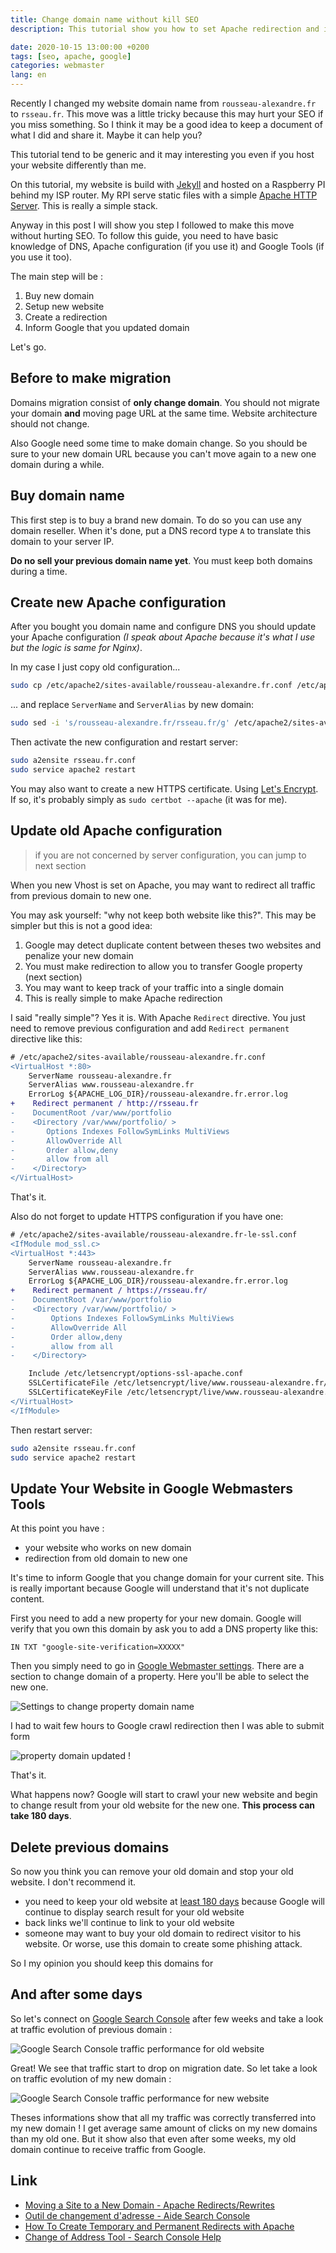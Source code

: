 ```yaml
---
title: Change domain name without kill SEO
description: This tutorial show you how to set Apache redirection and inform Google that you change domain name

date: 2020-10-15 13:00:00 +0200
tags: [seo, apache, google]
categories: webmaster
lang: en
---
```


Recently I changed my website domain name from `rousseau-alexandre.fr` to `rsseau.fr`. This move was a little tricky because this may hurt your SEO if you miss something. So I think it may be a good idea to keep a document of what I did and share it. Maybe it can help you?

This tutorial tend to be generic and it may interesting you even if you host your website differently than me.

On this tutorial, my website is build with [Jekyll](https://jekyllrb.com/) and hosted on a Raspberry PI behind my ISP router. My RPI serve static files with a simple [Apache HTTP Server](https://httpd.apache.org/). This is really a simple stack.

Anyway in this post I will show you step I followed to make this move without hurting SEO. To follow this guide, you need to have basic knowledge of DNS, Apache configuration (if you use it) and Google Tools (if you use it too).

The main step will be :

1. Buy new domain
2. Setup new website
3. Create a redirection
4. Inform Google that you updated domain

Let's go.

## Before to make migration

Domains migration consist of **only change domain**. You should not migrate your domain **and** moving page URL at the same time. Website architecture should not change.

Also Google need some time to make domain change. So you should be sure to your new domain URL because you can't move again to a new one domain during a while.

## Buy domain name

This first step is to buy a brand new domain. To do so you can use any domain reseller. When it's done, put a DNS record type `A` to translate this domain to your server IP.

**Do no sell your previous domain name yet**. You must keep both domains during a time.

## Create new Apache configuration

After you bought you domain name and configure DNS you should update your Apache configuration _(I speak about Apache because it's what I use but the logic is same for Nginx)_.

In my case I just copy old configuration...

```bash
sudo cp /etc/apache2/sites-available/rousseau-alexandre.fr.conf /etc/apache2/sites-available/rsseau.fr.conf
```

... and replace `ServerName` and `ServerAlias` by new domain:

```bash
sudo sed -i 's/rousseau-alexandre.fr/rsseau.fr/g' /etc/apache2/sites-available/rsseau.fr.conf
```

Then activate the new configuration and restart server:

```bash
sudo a2ensite rsseau.fr.conf
sudo service apache2 restart
```

You may also want to create a new HTTPS certificate. Using [Let's Encrypt](https://letsencrypt.org/). If so, it's probably simply as `sudo certbot --apache` (it was for me).

## Update old Apache configuration

> if you are not concerned by server configuration, you can jump to next section

When you new Vhost is set on Apache, you may want to redirect all traffic from previous domain to new one.

You may ask yourself: "why not keep both website like this?". This may be simpler but this is not a good idea:

1. Google may detect duplicate content between theses two websites and penalize your new domain
2. You must make redirection to allow you to transfer Google property (next section)
3. You may want to keep track of your traffic into a single domain
4. This is really simple to make Apache redirection

I said "really simple"? Yes it is. With Apache `Redirect` directive. You just need to remove previous configuration and add `Redirect permanent` directive like this:

```diff
# /etc/apache2/sites-available/rousseau-alexandre.fr.conf
<VirtualHost *:80>
    ServerName rousseau-alexandre.fr
    ServerAlias www.rousseau-alexandre.fr
    ErrorLog ${APACHE_LOG_DIR}/rousseau-alexandre.fr.error.log
+    Redirect permanent / http://rsseau.fr
-    DocumentRoot /var/www/portfolio
-    <Directory /var/www/portfolio/ >
-       Options Indexes FollowSymLinks MultiViews
-       AllowOverride All
-       Order allow,deny
-       allow from all
-    </Directory>
</VirtualHost>
```

That's it.

Also do not forget to update HTTPS configuration if you have one:

```diff
# /etc/apache2/sites-available/rousseau-alexandre.fr-le-ssl.conf
<IfModule mod_ssl.c>
<VirtualHost *:443>
    ServerName rousseau-alexandre.fr
    ServerAlias www.rousseau-alexandre.fr
    ErrorLog ${APACHE_LOG_DIR}/rousseau-alexandre.fr.error.log
+    Redirect permanent / https://rsseau.fr/
-    DocumentRoot /var/www/portfolio
-    <Directory /var/www/portfolio/ >
-        Options Indexes FollowSymLinks MultiViews
-        AllowOverride All
-        Order allow,deny
-        allow from all
-    </Directory>

    Include /etc/letsencrypt/options-ssl-apache.conf
    SSLCertificateFile /etc/letsencrypt/live/www.rousseau-alexandre.fr/fullchain.pem
    SSLCertificateKeyFile /etc/letsencrypt/live/www.rousseau-alexandre.fr/privkey.pem
</VirtualHost>
</IfModule>
```

Then restart server:

```bash
sudo a2ensite rsseau.fr.conf
sudo service apache2 restart
```

## Update Your Website in Google Webmasters Tools

At this point you have :

- your website who works on new domain
- redirection from old domain to new one

It's time to inform Google that you change domain for your current site. This is really important because Google will understand that it's not duplicate content.

First you need to add a new property for your new domain. Google will verify that you own this domain by ask you to add a DNS property like this:

```
IN TXT "google-site-verification=XXXXX"
```

Then you simply need to go in [Google Webmaster settings](https://search.google.com/search-console/settings). There are a section to change domain of a property. Here you'll be able to select the new one.

![Settings to change property domain name](./images/google-webmaster-prepare-update-domain.png)

I had to wait few hours to Google crawl redirection then I was able to submit form

![property domain updated !](./images/google-webmaster-domain-updated.png)

That's it.

What happens now? Google will start to crawl your new website and begin to change result from your old website for the new one. **This process can take 180 days**.

## Delete previous domains

So now you think you can remove your old domain and stop your old website. I don't recommend it.

- you need to keep your old website at [least 180 days](https://support.google.com/webmasters/answer/9370220) because Google will continue to display search result for your old website
- back links we'll continue to link to your old website
- someone may want to buy your old domain to redirect visitor to his website. Or worse, use this domain to create some phishing attack.

So I my opinion you should keep this domains for

## And after some days

So let's connect on [Google Search Console](https://search.google.com/search-console) after few weeks and take a look at traffic evolution of previous domain :

![Google Search Console traffic performance for old website](./images/google-webmaster-old-domain.png)

Great! We see that traffic start to drop on migration date. So let take a look on traffic evolution of my new domain :

![Google Search Console traffic performance for new website](./images/google-webmaster-new-domain.png)

Theses informations show that all my traffic was correctly transferred into my new domain ! I get average same amount of clicks on my new domains than my old one. But it show also that even after some weeks, my old domain continue to receive traffic from Google.

## Link

- [Moving a Site to a New Domain - Apache Redirects/Rewrites](https://dev-notes.eu/2016/08/moving-a-site-to-a-new-domain/)
- [Outil de changement d'adresse - Aide Search Console](https://support.google.com/webmasters/answer/9370220)
- [How To Create Temporary and Permanent Redirects with Apache](https://www.digitalocean.com/community/tutorials/how-to-create-temporary-and-permanent-redirects-with-apache)
- [Change of Address Tool - Search Console Help](https://support.google.com/webmasters/answer/9370220)

